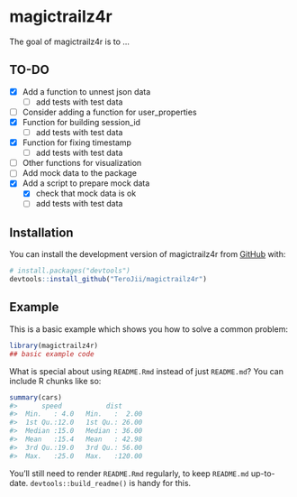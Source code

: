 
<!-- README.md is generated from README.Rmd. Please edit that file -->

# magictrailz4r

<!-- badges: start -->
<!-- badges: end -->

The goal of magictrailz4r is to …

## TO-DO

- [x] Add a function to unnest json data
  - [ ] add tests with test data
- [ ] Consider adding a function for user_properties
- [x] Function for building session_id
  - [ ] add tests with test data
- [x] Function for fixing timestamp
  - [ ] add tests with test data
- [ ] Other functions for visualization
- [ ] Add mock data to the package
- [x] Add a script to prepare mock data
  - [x] check that mock data is ok
  - [ ] add tests with test data

## Installation

You can install the development version of magictrailz4r from
[GitHub](https://github.com/) with:

``` r
# install.packages("devtools")
devtools::install_github("TeroJii/magictrailz4r")
```

## Example

This is a basic example which shows you how to solve a common problem:

``` r
library(magictrailz4r)
## basic example code
```

What is special about using `README.Rmd` instead of just `README.md`?
You can include R chunks like so:

``` r
summary(cars)
#>      speed           dist       
#>  Min.   : 4.0   Min.   :  2.00  
#>  1st Qu.:12.0   1st Qu.: 26.00  
#>  Median :15.0   Median : 36.00  
#>  Mean   :15.4   Mean   : 42.98  
#>  3rd Qu.:19.0   3rd Qu.: 56.00  
#>  Max.   :25.0   Max.   :120.00
```

You’ll still need to render `README.Rmd` regularly, to keep `README.md`
up-to-date. `devtools::build_readme()` is handy for this.
